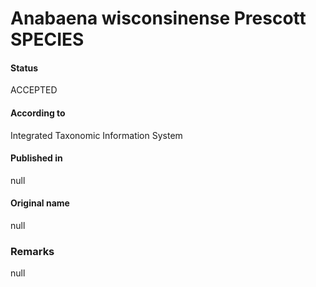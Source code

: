 Anabaena wisconsinense Prescott SPECIES
=======

#### Status
ACCEPTED

#### According to
Integrated Taxonomic Information System

#### Published in
null

#### Original name
null

### Remarks
null
